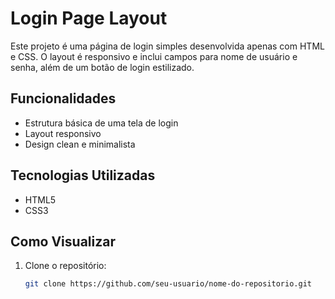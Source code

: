 # Login Page Layout

Este projeto é uma página de login simples desenvolvida apenas com HTML e CSS. O layout é responsivo e inclui campos para nome de usuário e senha, além de um botão de login estilizado.

## Funcionalidades
- Estrutura básica de uma tela de login
- Layout responsivo
- Design clean e minimalista

## Tecnologias Utilizadas
- HTML5
- CSS3

## Como Visualizar
1. Clone o repositório:
   ```bash
   git clone https://github.com/seu-usuario/nome-do-repositorio.git

